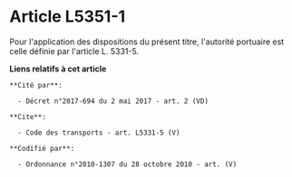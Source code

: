 # Article L5351-1

Pour l'application des dispositions du présent titre, l'autorité portuaire est celle définie par l'article L. 5331-5.

**Liens relatifs à cet article**

	**Cité par**:

	  - Décret n°2017-694 du 2 mai 2017 - art. 2 (VD)

	**Cite**:

	  - Code des transports - art. L5331-5 (V)

	**Codifié par**:

	  - Ordonnance n°2010-1307 du 28 octobre 2010 - art. (V)

